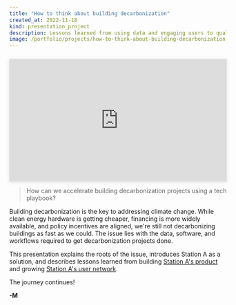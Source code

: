 ```yaml
---
title: "How to think about building decarbonization"
created_at: 2022-11-18
kind: presentation_project
description: Lessons learned from using data and engaging users to qualify and execute on projects.
image: /portfolio/projects/how-to-think-about-building-decarbonization.jpg
---
```


<div style="position: relative; width: 100%; height: 0; padding-top: 56.2500%;
 padding-bottom: 0; box-shadow: 0 2px 8px 0 rgba(63,69,81,0.16); margin-top: 1.6em; margin-bottom: 0.9em; overflow: hidden;
 will-change: transform;">
  <iframe loading="lazy" style="position: absolute; width: 100%; height: 100%; top: 0; left: 0; border: none; padding: 0;margin: 0;"
    src="https:&#x2F;&#x2F;www.canva.com&#x2F;design&#x2F;DAFTRrjIAWI&#x2F;view?embed" allowfullscreen="allowfullscreen" allow="fullscreen">
  </iframe>
</div>

> How can we accelerate building decarbonization projects using a tech playbook?

Building decarbonization is the key to addressing climate change. While clean energy hardware is
getting cheaper, financing is more widely available, and policy incentives are aligned, we're still
not decarbonizing buildings as fast as we could. The issue lies with the data, software, and
workflows required to get decarbonization projects done.

This presentation explains the roots of the issue, introduces Station A as a solution, and describes
lessons learned from building [Station A's product](https://stationa.com/how-it-works) and growing [Station A's user network](https://stationa.com/providers#network).

The journey continues!

**-M**
